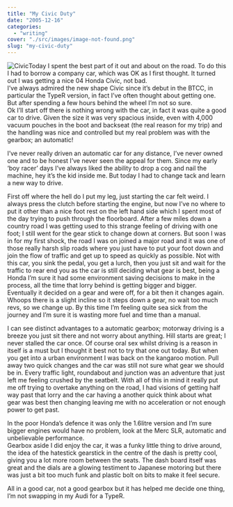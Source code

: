 ```yaml
---
title: "My Civic Duty"
date: "2005-12-16"
categories: 
  - "writing"
cover: "./src/images/image-not-found.png"
slug: "my-civic-duty"
---
```


![Civic](/images/74191439_2e40b8533e_o.jpg "Civic")Today I spent the best part of it out and about on the road. To do this I had to borrow a company car, which was OK as I first thought. It turned out I was getting a nice 04 Honda Civic, not bad.  
I’ve always admired the new shape Civic since it’s debut in the BTCC, in particular the TypeR version, in fact I’ve often thought about getting one. But after spending a few hours behind the wheel I’m not so sure.  
Ok I’ll start off there is nothing wrong with the car, in fact it was quite a good car to drive. Given the size it was very spacious inside, even with 4,000 vacuum pouches in the boot and backseat (the real reason for my trip) and the handling was nice and controlled but my real problem was with the gearbox; an automatic!

I’ve never really driven an automatic car for any distance, I’ve never owned one and to be honest I’ve never seen the appeal for them. Since my early ‘boy racer’ days I’ve always liked the ability to drop a cog and nail the machine, hey it’s the kid inside me. But today I had to change tack and learn a new way to drive.

First off where the hell do I put my leg, just starting the car felt weird. I always press the clutch before starting the engine, but now I’ve no where to put it other than a nice foot rest on the left hand side which I spent most of the day trying to push through the floorboard. After a few miles down a country road I was getting used to this strange feeling of driving with one foot; I still went for the gear stick to change down at corners. But soon I was in for my first shock, the road I was on joined a major road and it was one of those really harsh slip roads where you just have to put your foot down and join the flow of traffic and get up to speed as quickly as possible. Not with this car, you sink the pedal, you get a lurch, then you just sit and wait for the traffic to rear end you as the car is still deciding what gear is best, being a Honda I’m sure it had some environment saving decisions to make in the process, all the time that lorry behind is getting bigger and bigger. Eventually it decided on a gear and were off, for a bit then it changes again. Whoops there is a slight incline so it steps down a gear, no wait too much revs, so we change up. By this time I’m feeling quite sea sick from the journey and I’m sure it is wasting more fuel and time than a manual.

I can see distinct advantages to a automatic gearbox; motorway driving is a breeze you just sit there and not worry about anything. Hill starts are great; I never stalled the car once. Of course oral sex whilst driving is a reason in itself is a must but I thought it best not to try that one out today. But when you get into a urban environment I was back on the kangaroo motion. Pull away two quick changes and the car was still not sure what gear we should be in. Every traffic light, roundabout and junction was an adventure that just left me feeling crushed by the seatbelt. With all of this in mind it really put me off trying to overtake anything on the road, I had visions of getting half way past that lorry and the car having a another quick think about what gear was best then changing leaving me with no acceleration or not enough power to get past.

In the poor Honda’s defence it was only the 1.6litre version and I’m sure bigger engines would have no problem, look at the Merc SLR, automatic and unbelievable performance.  
Gearbox aside I did enjoy the car, it was a funky little thing to drive around, the idea of the hatestick gearstick in the centre of the dash is pretty cool, giving you a lot more room between the seats. The dash board itself was great and the dials are a glowing testiment to Japanese motoring but there was just a bit too much funk and plastic bolt on bits to make it feel secure.

All in a good car, not a good gearbox but it has helped me decide one thing, I’m not swapping in my Audi for a TypeR.
